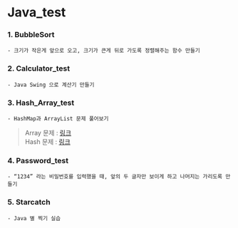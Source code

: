 # Java_test

### 1. BubbleSort
	- 크기가 작은게 앞으로 오고, 크기가 큰게 뒤로 가도록 정렬해주는 함수 만들기

### 2. Calculator_test
	- Java Swing 으로 계산기 만들기

### 3. Hash_Array_test
	- HashMap과 ArrayList 문제 풀어보기   
   
> Array 문제 : [링크](https://power-wormhole-8f6.notion.site/ArrayList-709958f259da4935a61159e41e4ce7a6)   
> Hash 문제 : [링크](https://power-wormhole-8f6.notion.site/Hash-419ff718922c46adba28b353d4b2e693)

### 4. Password_test
	- “1234” 라는 비밀번호를 입력했을 때, 앞의 두 글자만 보이게 하고 나머지는 가리도록 만들기

### 5. Starcatch
	- Java 별 찍기 실습